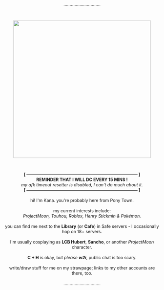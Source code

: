 <p align="center">
  …………………………
</p> <br>
<p align="center">
  <img src="https://github.com/user-attachments/assets/72700f13-7100-4e0c-ad02-4c9dfed4af33" align="center" width="450" />
</p>
<br>

<p align="center">
  <b>[ —————————————————————————— ]</b> <br>
  <b>REMINDER THAT I WILL DC EVERY 15 MINS !</b> <br>
  <i>my afk timeout resetter is disabled, I can't do much about it.</i> <br>
  <b>[ —————————————————————————— ]</b> <br><br>
  hi! I'm Kana. you're probably here from Pony Town. <br><br>
  my current interests include: <br>
  <i>ProjectMoon, Touhou, Roblox, Henry Stickmin & Pokémon.</i> <br><br>
  you can find me next to the <b>Library</b> (or <b>Cafe</b>) in Safe servers - I occasionally hop on 18+ servers. <br><br>
  I'm usually cosplaying as <b>LCB Hubert</b>, <b>Sancho</b>, or another <i>ProjectMoon</i> character. <br><br>
  <b>C + H</b> is okay, but <i>please <b>w2i</b></i>, public chat is too scary. <br><br>
  write/draw stuff for me on my strawpage; links to my other accounts are there, too. <br><br>
  …………………………
</p>

<!--- <p align="left">
$${\color{red}"amogus"}$$
</p>

✨ Special ✨ repository because its `README.md` (this file) appears on your GitHub profile.
You can click the Preview link to take a look at your changes.
--->
